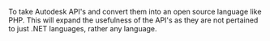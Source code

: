 To take Autodesk API's and convert them into an open source language like PHP.  This will expand the usefulness of the API's as they are not pertained to just .NET languages, rather any language.